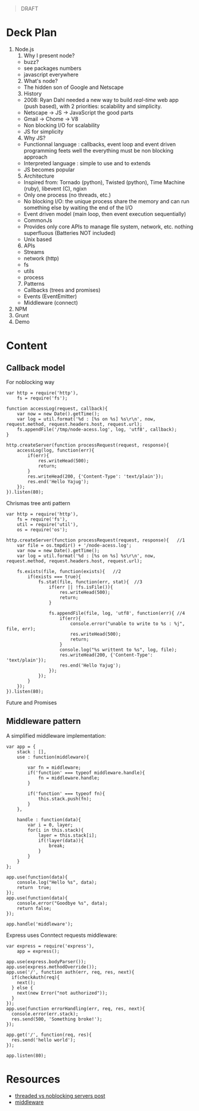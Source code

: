 > DRAFT

# Deck Plan

1. Node.js
   1. Why I present node?
     - buzz? 
     - see packages numbers
     - javascript everywhere
   2. What's node?
     - The hidden son of Google and Netscape
   3. History
     - 2008: Ryan Dahl needed a new way to build _real-time_ web app (push based), with 2 priorities: scalability and simplicity.
     - Netscape -> JS -> JavaScript the good parts
     - Gmail -> Chome -> V8
     - Non blocking I/O for scalability
     - JS for simplicity
    4. Why JS?
     - Functionnal language : callbacks, event loop and event driven programming feets well the everything must be non blocking approach
     - Interpreted language : simple to use and to extends
     - JS becomes popular
    5. Architecture
      - Inspired from: Tornado (python), Twisted (python), Time Machine (ruby), libevent (C), ngixn 
      - Only one process (no threads, etc.) 
      - No blocking I/O: the unique process share the memory and can run something else by waiting the end of the I/O
      - Event driven model (main loop, then event execution sequentially)
      - CommonJs
      - Provides only core APIs to manage file system, network, etc. nothing superfluous (Batteries NOT included)
      - Unix based
    6. APIs
     - Streams
     - network (http)
     - fs
     - utils
     - process
    7. Patterns
     - Callbacks (trees and promises)
     - Events (EventEmitter)
     - Middleware (connect)
2. NPM
3. Grunt
4. Demo

# Content

## Callback model

For noblocking way

	var http = require('http'),
		fs = require('fs');

	function accessLog(request, callback){
		var now = new Date().getTime();
		var log = util.format('%d : [%s on %s] %s\r\n', now, request.method, request.headers.host, request.url);
		fs.appendFile('/tmp/node-acess.log', log, 'utf8', callback);
	}

	http.createServer(function processRequest(request, response){
		accessLog(log, function(err){
			if(err){
				res.writeHead(500);
				return;
			} 
			res.writeHead(200, {'Content-Type': 'text/plain'});
			res.end('Hello Yajug');
		});
	}).listen(80);


Chrismas tree anti pattern

	var http = require('http'),
		fs = require('fs'),
		util = require('util'),
		os = require('os');

	http.createServer(function processRequest(request, response){	//1
		var file = os.tmpdir() + '/node-acess.log';
		var now = new Date().getTime();
		var log = util.format('%d : [%s on %s] %s\r\n', now, request.method, request.headers.host, request.url);
				
		fs.exists(file, function(exists){	//2 
			if(exists === true){
				fs.stat(file, function(err, stat){ 	//3
					if(err || !fs.isFile()){
						res.writeHead(500);
						return;
					} 
					
					fs.appendFile(file, log, 'utf8', function(err){ //4
						if(err){
							console.error("unable to write to %s : %j", file, err);
							res.writeHead(500);
							return;
						} 
						console.log("%s writtent to %s", log, file);
						res.writeHead(200, {'Content-Type': 'text/plain'});
						res.end('Hello Yajug');
					});
				});
			}
		});
	}).listen(80);


Future and Promises
	

## Middleware pattern

A simplified middleware implementation:

	var app = {
		stack : [],
		use : function(middleware){
	
			var fn = middleware;
			if('function' === typeof middleware.handle){
				fn = middleware.handle;
			}
		
			if('function' === typeof fn){
				this.stack.push(fn);
			}
		},

		handle : function(data){
			var i = 0, layer;
			for(i in this.stack){
				layer = this.stack[i];
				if(!layer(data)){
					break;
				}
			}
		}
	};

	app.use(function(data){
		console.log("Hello %s", data);
		return  true;
	});
	app.use(function(data){
		console.error("Goodbye %s", data);
		return false;
	});

	app.handle('middleware');


Express uses Conntect requests middleware:

	var express = require('express'),
		app = express();
	
	app.use(express.bodyParser());
	app.use(express.methodOverride());
	app.use('/', function auth(err, req, res, next){
	  if(checkAuth(req){
		next();
	  } else {
		next(new Error("not authorized"));
	  }
	});
	app.use(function errorHandling(err, req, res, next){
	  console.error(err.stack);
	  res.send(500, 'Something broke!');
	});

	app.get('/', function(req, res){
	  res.send('hello world');
	});

	app.listen(80);


# Resources

- [threaded vs noblocking servers post](http://amix.dk/blog/post/19581)
- [middleware](http://stephensugden.com/middleware_guide/)
